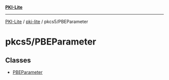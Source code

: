 [**PKI-Lite**](../../../README.md)

---

[PKI-Lite](../../../README.md) / [pki-lite](../../README.md) / pkcs5/PBEParameter

# pkcs5/PBEParameter

## Classes

- [PBEParameter](classes/PBEParameter.md)
